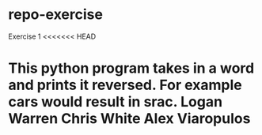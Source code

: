 # repo-exercise
Exercise 1
<<<<<<< HEAD

This python program takes in a word and prints it reversed. For example cars would result in srac.
Logan Warren
Chris White
Alex Viaropulos
=======

